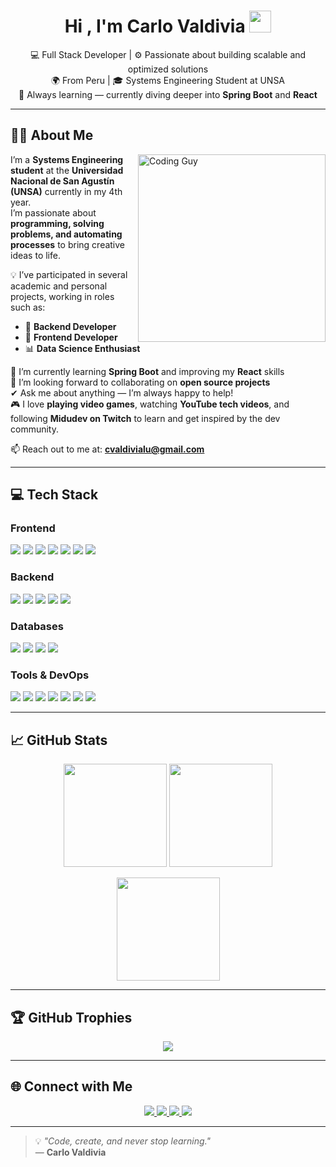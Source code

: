 <h1 align="center"><b>Hi , I'm Carlo Valdivia </b><img src="https://media.giphy.com/media/hvRJCLFzcasrR4ia7z/giphy.gif" width="35"></h1>

<p align="center">
  💻 Full Stack Developer | ⚙️ Passionate about building scalable and optimized solutions  
  <br>
  🌍 From Peru | 🎓 Systems Engineering Student at UNSA  
  <br>
  🚀 Always learning — currently diving deeper into <b>Spring Boot</b> and <b>React</b>  
</p>

---

## 👨‍💻 About Me

<img align="right" width="300px" alt="Coding Guy" src="https://media3.giphy.com/media/v1.Y2lkPTc5MGI3NjExN29rcHp0eGw1M2podGQwZW84dHRxc3lsdGdiMXhxbm9peWhlZjc2OSZlcD12MV9pbnRlcm5hbF9naWZfYnlfaWQmY3Q9Zw/GghGKaZ8JeHJx0apQC/giphy.gif" />

I’m a **Systems Engineering student** at the **Universidad Nacional de San Agustín (UNSA)** currently in my 4th year.  
I’m passionate about **programming, solving problems, and automating processes** to bring creative ideas to life.  

💡 I’ve participated in several academic and personal projects, working in roles such as:  
- 🧠 **Backend Developer**  
- 🎨 **Frontend Developer**  
- 📊 **Data Science Enthusiast**  

🌱 I’m currently learning **Spring Boot** and improving my **React** skills  
👯 I’m looking forward to collaborating on **open source projects**  
✔ Ask me about anything — I’m always happy to help!  
🎮 I love **playing video games**, watching **YouTube tech videos**, and following **Midudev on Twitch** to learn and get inspired by the dev community.  

📫 Reach out to me at: **cvaldivialu@gmail.com**

---

## 💻 Tech Stack

### Frontend
<p align="left">
  <img src="https://img.shields.io/badge/JavaScript-FFD700?style=for-the-badge&logo=javascript&logoColor=000" />
  <img src="https://img.shields.io/badge/TypeScript-007ACC?style=for-the-badge&logo=typescript&logoColor=fff" />
  <img src="https://img.shields.io/badge/HTML5-E34F26?style=for-the-badge&logo=html5&logoColor=fff" />
  <img src="https://img.shields.io/badge/CSS3-1572B6?style=for-the-badge&logo=css3&logoColor=fff" />
  <img src="https://img.shields.io/badge/React-61DAFB?style=for-the-badge&logo=react&logoColor=000" />
  <img src="https://img.shields.io/badge/Vite-646CFF?style=for-the-badge&logo=vite&logoColor=fff" />
  <img src="https://img.shields.io/badge/TailwindCSS-38B2AC?style=for-the-badge&logo=tailwindcss&logoColor=fff" />
</p>

### Backend
<p align="left">
  <img src="https://img.shields.io/badge/Node.js-339933?style=for-the-badge&logo=node.js&logoColor=fff" />
  <img src="https://img.shields.io/badge/Express-000000?style=for-the-badge&logo=express&logoColor=fff" />
  <img src="https://img.shields.io/badge/Java-007396?style=for-the-badge&logo=java&logoColor=fff" />
  <img src="https://img.shields.io/badge/Spring%20Boot-6DB33F?style=for-the-badge&logo=springboot&logoColor=fff" />
  <img src="https://img.shields.io/badge/Python-3776AB?style=for-the-badge&logo=python&logoColor=fff" />
</p>

### Databases
<p align="left">
  <img src="https://img.shields.io/badge/PostgreSQL-336791?style=for-the-badge&logo=postgresql&logoColor=fff" />
  <img src="https://img.shields.io/badge/MySQL-4479A1?style=for-the-badge&logo=mysql&logoColor=fff" />
  <img src="https://img.shields.io/badge/SQLite-003B57?style=for-the-badge&logo=sqlite&logoColor=fff" />
  <img src="https://img.shields.io/badge/Redis-DC382D?style=for-the-badge&logo=redis&logoColor=fff" />
</p>

### Tools & DevOps
<p align="left">
  <img src="https://img.shields.io/badge/Docker-2496ED?style=for-the-badge&logo=docker&logoColor=fff" />
  <img src="https://img.shields.io/badge/Ollama-222222?style=for-the-badge&logo=docker&logoColor=0db7ed" />
  <img src="https://img.shields.io/badge/Postman-FF6C37?style=for-the-badge&logo=postman&logoColor=fff" />
  <img src="https://img.shields.io/badge/Git-F05032?style=for-the-badge&logo=git&logoColor=fff" />
  <img src="https://img.shields.io/badge/Bash-4EAA25?style=for-the-badge&logo=gnubash&logoColor=fff" />
  <img src="https://img.shields.io/badge/VS%20Code-007ACC?style=for-the-badge&logo=visualstudiocode&logoColor=fff" />
  <img src="https://img.shields.io/badge/Vercel-000000?style=for-the-badge&logo=vercel&logoColor=fff" />
</p>

---

## 📈 GitHub Stats

<p align="center">
  <img height="165" src="https://github-readme-stats.vercel.app/api?username=CarlitoUwU&show_icons=true&theme=tokyonight" />
  <img height="165" src="https://github-readme-stats.vercel.app/api/top-langs/?username=CarlitoUwU&layout=compact&theme=tokyonight" />
</p>
<p align="center">
  <img height="165" src="https://streak-stats.demolab.com?user=CarlitoUwU&theme=tokyonight" />
</p>

---

## 🏆 GitHub Trophies

<p align="center">
  <img src="https://github-profile-trophy.vercel.app/?username=CarlitoUwU&theme=tokyonight&no-frame=true&margin-w=10&row=1&column=6" />
</p>

---

## 🌐 Connect with Me

<p align="center">
  <a href="https://github.com/CarlitoUwU" target="_blank">
    <img src="https://img.shields.io/badge/GitHub-100000?style=for-the-badge&logo=github&logoColor=white" />
  </a>
  <a href="https://www.linkedin.com/in/carlo-joaquin-valdivia-luna/" target="_blank">
    <img src="https://img.shields.io/badge/LinkedIn-%230A66C2.svg?&style=for-the-badge&logo=linkedin&logoColor=white" />
  </a>
  <a href="mailto:cvaldivialu@gmail.com">
    <img src="https://img.shields.io/badge/Email-D14836?style=for-the-badge&logo=gmail&logoColor=white" />
  </a>
  <a href="https://mi-portafolio-bice-ten.vercel.app/" target="_blank">
    <img src="https://img.shields.io/badge/Portfolio-%23FF7139.svg?&style=for-the-badge&logo=firefox&logoColor=white" />
  </a>
</p>

---

> 💡 *"Code, create, and never stop learning."*  
> — **Carlo Valdivia**
